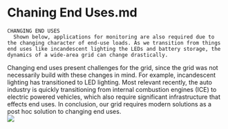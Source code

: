 # Chaning End Uses.md

   
    CHANGING END USES 
	  Shown below, applications for monitoring are also required due to the changing character of end-use loads. As we transition from things end uses like incandescent lighting the LEDs and battery storage, the dynamics of a wide-area grid can change drastically.  
	  
Changing end uses present challenges for the grid, since the grid was not necessarily build with these changes in mind. For example, incandescent lighting has transitioned to LED lighting. Most relevant recently, the auto industry is quickly transitioning from internal combustion engines (ICE) to electric powered vehicles, which also require significant infrastructure that effects end uses. In conclusion, our grid requires modern solutions as a post hoc solution to changing end uses.  
![](https://lh4.googleusercontent.com/y_FFyz01ACCJVAFfVYrQLLPZNI2OMLGejTqzLiirco6VdQR7_5xArGcMq__ENu-bNRJSkot_E_cimXJp-zHx4SwNAsrO9QaV1_NDMOhocqjneNKsU_ObG5rW_ZgCKyMwZFKmzCnKA-jn2APazg)
